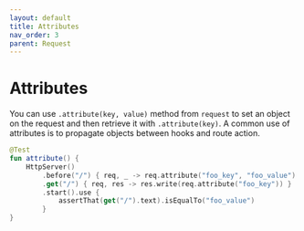 ```yaml
---
layout: default
title: Attributes
nav_order: 3
parent: Request
---
```


# Attributes

You can use `.attribute(key, value)` method from `request` to set an object on the request and then retrieve it with `.attribute(key)`.
A common use of attributes is to propagate objects between hooks and route action.

```kotlin
@Test
fun attribute() {
    HttpServer()
        .before("/") { req, _ -> req.attribute("foo_key", "foo_value") }
        .get("/") { req, res -> res.write(req.attribute("foo_key")) }
        .start().use {
            assertThat(get("/").text).isEqualTo("foo_value")
        }
}
```
